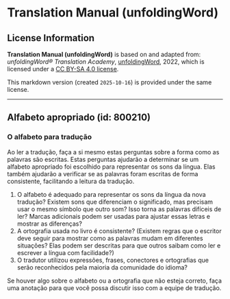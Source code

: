 # Translation Manual (unfoldingWord)

## License Information

**Translation Manual (unfoldingWord)** is based on and adapted from: _unfoldingWord® Translation Academy_, [unfoldingWord](https://unfoldingword.org/utw), 2022, which is licensed under a [CC BY-SA 4.0 license](https://creativecommons.org/licenses/by-sa/4.0/legalcode.en).

This markdown version (created `2025-10-16`) is provided under the same license.



--------------------------------

## Alfabeto apropriado (id: 800210)

### O alfabeto para tradução

Ao ler a tradução, faça a si mesmo estas perguntas sobre a forma como as palavras são escritas. Estas perguntas ajudarão a determinar se um alfabeto apropriado foi escolhido para representar os sons da língua. Elas também ajudarão a verificar se as palavras foram escritas de forma consistente, facilitando a leitura da tradução.

1. O alfabeto é adequado para representar os sons da língua da nova tradução? Existem sons que diferenciam o significado, mas precisam usar o mesmo símbolo que outro som? Isso torna as palavras difíceis de ler? Marcas adicionais podem ser usadas para ajustar essas letras e mostrar as diferenças?
2. A ortografia usada no livro é consistente? (Existem regras que o escritor deve seguir para mostrar como as palavras mudam em diferentes situações? Elas podem ser descritas para que outros saibam como ler e escrever a língua com facilidade?)
3. O tradutor utilizou expressões, frases, conectores e ortografias que serão reconhecidos pela maioria da comunidade do idioma?

Se houver algo sobre o alfabeto ou a ortografia que não esteja correto, faça uma anotação para que você possa discutir isso com a equipe de tradução.


